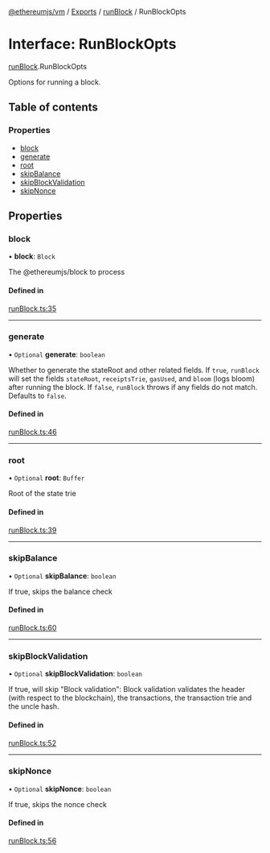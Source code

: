 [@ethereumjs/vm](../README.md) / [Exports](../modules.md) / [runBlock](../modules/runBlock.md) / RunBlockOpts

# Interface: RunBlockOpts

[runBlock](../modules/runBlock.md).RunBlockOpts

Options for running a block.

## Table of contents

### Properties

- [block](runBlock.RunBlockOpts.md#block)
- [generate](runBlock.RunBlockOpts.md#generate)
- [root](runBlock.RunBlockOpts.md#root)
- [skipBalance](runBlock.RunBlockOpts.md#skipbalance)
- [skipBlockValidation](runBlock.RunBlockOpts.md#skipblockvalidation)
- [skipNonce](runBlock.RunBlockOpts.md#skipnonce)

## Properties

### block

• **block**: `Block`

The @ethereumjs/block to process

#### Defined in

[runBlock.ts:35](https://github.com/ethereumjs/ethereumjs-monorepo/blob/master/packages/vm/src/runBlock.ts#L35)

---

### generate

• `Optional` **generate**: `boolean`

Whether to generate the stateRoot and other related fields.
If `true`, `runBlock` will set the fields `stateRoot`, `receiptsTrie`, `gasUsed`, and `bloom` (logs bloom) after running the block.
If `false`, `runBlock` throws if any fields do not match.
Defaults to `false`.

#### Defined in

[runBlock.ts:46](https://github.com/ethereumjs/ethereumjs-monorepo/blob/master/packages/vm/src/runBlock.ts#L46)

---

### root

• `Optional` **root**: `Buffer`

Root of the state trie

#### Defined in

[runBlock.ts:39](https://github.com/ethereumjs/ethereumjs-monorepo/blob/master/packages/vm/src/runBlock.ts#L39)

---

### skipBalance

• `Optional` **skipBalance**: `boolean`

If true, skips the balance check

#### Defined in

[runBlock.ts:60](https://github.com/ethereumjs/ethereumjs-monorepo/blob/master/packages/vm/src/runBlock.ts#L60)

---

### skipBlockValidation

• `Optional` **skipBlockValidation**: `boolean`

If true, will skip "Block validation":
Block validation validates the header (with respect to the blockchain),
the transactions, the transaction trie and the uncle hash.

#### Defined in

[runBlock.ts:52](https://github.com/ethereumjs/ethereumjs-monorepo/blob/master/packages/vm/src/runBlock.ts#L52)

---

### skipNonce

• `Optional` **skipNonce**: `boolean`

If true, skips the nonce check

#### Defined in

[runBlock.ts:56](https://github.com/ethereumjs/ethereumjs-monorepo/blob/master/packages/vm/src/runBlock.ts#L56)
